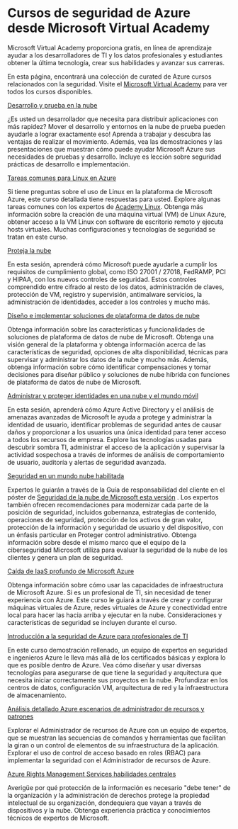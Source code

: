 <properties
   pageTitle="Cursos de seguridad de Azure desde Microsoft Virtual Academy | Microsoft Azure"
   description="Este artículo proporciona una colección curated de seguridad de Azure relacionados cursos de Microsoft Virtual Academy.  Microsoft Virtual Academy proporciona gratis, en línea de aprendizaje ayudar a los desarrolladores de TI y los datos profesionales y estudiantes obtener la última tecnología, crear sus habilidades y avanzar sus carreras."
   services="security"
   documentationCenter="na"
   authors="TomShinder"
   manager="MBaldwin"
   editor="TomSh"/>

<tags
   ms.service="security"
   ms.devlang="na"
   ms.topic="article"
   ms.tgt_pltfrm="na"
   ms.workload="na"
   ms.date="08/09/2016"
   ms.author="terrylan"/>

# <a name="azure-security-courses-from-microsoft-virtual-academy"></a>Cursos de seguridad de Azure desde Microsoft Virtual Academy

Microsoft Virtual Academy proporciona gratis, en línea de aprendizaje ayudar a los desarrolladores de TI y los datos profesionales y estudiantes obtener la última tecnología, crear sus habilidades y avanzar sus carreras.

En esta página, encontrará una colección de curated de Azure cursos relacionados con la seguridad. Visite el [Microsoft Virtual Academy](https://mva.microsoft.com/) para ver todos los cursos disponibles.

[Desarrollo y prueba en la nube](https://mva.microsoft.com/en-us/training-courses/devtest-in-the-cloud-16274?l=9aAijd7LC_2005190311)

¿Es usted un desarrollador que necesita para distribuir aplicaciones con más rapidez? Mover el desarrollo y entornos en la nube de prueba pueden ayudarle a lograr exactamente eso! Aprenda a trabajar y descubra las ventajas de realizar el movimiento. Además, vea las demostraciones y las presentaciones que muestran cómo puede ayudar Microsoft Azure sus necesidades de pruebas y desarrollo. Incluye es lección sobre seguridad prácticas de desarrollo e implementación.

[Tareas comunes para Linux en Azure](https://mva.microsoft.com/en-us/training-courses/common-tasks-for-linux-on-azure-16191?l=J0Hvb7qJC_1204668937)

Si tiene preguntas sobre el uso de Linux en la plataforma de Microsoft Azure, este curso detallada tiene respuestas para usted. Explore algunas tareas comunes con los expertos de [Academy Linux](https://linuxacademy.com/). Obtenga más información sobre la creación de una máquina virtual (VM) de Linux Azure, obtener acceso a la VM Linux con software de escritorio remoto y ejecuta hosts virtuales. Muchas configuraciones y tecnologías de seguridad se tratan en este curso.

[Proteja la nube](https://mva.microsoft.com/en-us/training-courses/secure-the-cloud-14037?l=lQIkkst0B_5300115881)

En esta sesión, aprenderá cómo Microsoft puede ayudarle a cumplir los requisitos de cumplimiento global, como ISO 27001 / 27018, FedRAMP, PCI y HIPAA, con los nuevos controles de seguridad. Estos controles comprendido entre cifrado al resto de los datos, administración de claves, protección de VM, registro y supervisión, antimalware servicios, la administración de identidades, acceder a los controles y mucho más.

[Diseño e implementar soluciones de plataforma de datos de nube](https://mva.microsoft.com/en-us/training-courses/design-and-implement-cloud-data-platform-solutions-15711?l=jbCdW0j1B_3005244527)

Obtenga información sobre las características y funcionalidades de soluciones de plataforma de datos de nube de Microsoft. Obtenga una visión general de la plataforma y obtenga información acerca de las características de seguridad, opciones de alta disponibilidad, técnicas para supervisar y administrar los datos de la nube y mucho más. Además, obtenga información sobre cómo identificar compensaciones y tomar decisiones para diseñar público y soluciones de nube híbrida con funciones de plataforma de datos de nube de Microsoft.

[Administrar y proteger identidades en una nube y el mundo móvil](https://mva.microsoft.com/en-us/training-courses/manage-and-secure-identities-in-a-cloud-and-mobile-world-14013?l=GIJ2GcvrB_405192797)

En esta sesión, aprenderá cómo Azure Active Directory y el análisis de amenazas avanzadas de Microsoft le ayuda a protege y administrar la identidad de usuario, identificar problemas de seguridad antes de causar daños y proporcionar a los usuarios una única identidad para tener acceso a todos los recursos de empresa. Explore las tecnologías usadas para descubrir sombra TI, administrar el acceso de la aplicación y supervisar la actividad sospechosa a través de informes de análisis de comportamiento de usuario, auditoría y alertas de seguridad avanzada.

[Seguridad en un mundo nube habilitada](https://mva.microsoft.com/en-us/training-courses/security-in-a-cloudenabled-world-12725?l=CfLHobAcB_3904300474)

Expertos le guiarán a través de la Guía de responsabilidad del cliente en el póster de [Seguridad de la nube de Microsoft esta versión](http://www.microsoft.com/download/48121) . Los expertos también ofrecen recomendaciones para modernizar cada parte de la posición de seguridad, incluidos gobernanza, estrategias de contenido, operaciones de seguridad, protección de los activos de gran valor, protección de la información y seguridad de usuario y del dispositivo, con un énfasis particular en Proteger control administrativo. Obtenga información sobre desde el mismo marco que el equipo de la ciberseguridad Microsoft utiliza para evaluar la seguridad de la nube de los clientes y genera un plan de seguridad.

[Caída de IaaS profundo de Microsoft Azure](https://mva.microsoft.com/en-us/training-courses/microsoft-azure-iaas-deep-dive-14339?l=PtppYVQgB_8300115888)

Obtenga información sobre cómo usar las capacidades de infraestructura de Microsoft Azure. Si es un profesional de TI, sin necesidad de tener experiencia con Azure. Este curso le guiará a través de crear y configurar máquinas virtuales de Azure, redes virtuales de Azure y conectividad entre local para hacer las hacia arriba y ejecutar en la nube. Consideraciones y características de seguridad se incluyen durante el curso.

[Introducción a la seguridad de Azure para profesionales de TI](https://mva.microsoft.com/training-courses/getting-started-with-azure-security-for-the-it-professional-11165?l=HfHzCXSAB_7404300474)

En este curso demostración rellenado, un equipo de expertos en seguridad e ingenieros Azure le lleva más allá de los certificados básicas y explora lo que es posible dentro de Azure. Vea cómo diseñar y usar diversas tecnologías para asegurarse de que tiene la seguridad y arquitectura que necesita iniciar correctamente sus proyectos en la nube. Profundizar en los centros de datos, configuración VM, arquitectura de red y la infraestructura de almacenamiento.

[Análisis detallado Azure escenarios de administrador de recursos y patrones](https://mva.microsoft.com/en-us/training-courses/deep-dive-into-azure-resource-manager-scenarios-and-patterns-13793?l=i1m06ZJYB_7001937557)

Explorar el Administrador de recursos de Azure con un equipo de expertos, que se muestran las secuencias de comandos y herramientas que facilitan la giran o un control de elementos de su infraestructura de la aplicación. Explorar el uso de control de acceso basado en roles (RBAC) para implementar la seguridad con el Administrador de recursos de Azure.

[Azure Rights Management Services habilidades centrales](https://mva.microsoft.com/en-us/training-courses/azure-rights-management-services-core-skills-10500?l=QLoxMwuCB_1805094681)

Averigüe por qué protección de la información es necesario "debe tener" de la organización y la administración de derechos protege la propiedad intelectual de su organización, dondequiera que vayan a través de dispositivos y la nube. Obtenga experiencia práctica y conocimientos técnicos de expertos de Microsoft.
